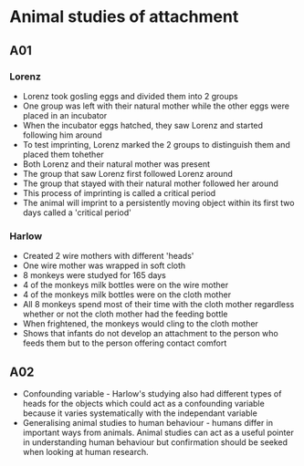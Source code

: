 # Animal studies of attachment

## A01

### Lorenz
- Lorenz took gosling eggs and divided them into 2 groups
- One group was left with their natural mother while the other eggs were placed in an incubator
- When the incubator eggs hatched, they saw Lorenz and started following him around
- To test imprinting, Lorenz marked the 2 groups to distinguish them and placed them tohether 
- Both Lorenz and their natural mother was present
- The group that saw Lorenz first followed Lorenz around
- The group that stayed with their natural mother followed her around
- This process of imprinting is called a critical period
- The animal will imprint to a persistently moving object within its first two days called a 'critical period'

### Harlow
- Created 2 wire mothers with different 'heads'
- One wire mother was wrapped in soft cloth
- 8 monkeys were studyed for 165 days
- 4 of the monkeys milk bottles were on the wire mother
- 4 of the monkeys milk bottles were on the cloth mother
- All 8 monkeys spend most of their time  with the cloth mother regardless whether or not the cloth mother had the feeding bottle
- When frightened, the monkeys would cling to the cloth mother
- Shows that infants do not develop an attachment to the person who feeds them but to the person offering contact comfort

## A02
- Confounding variable - Harlow's studying also had different types of heads for the objects which could act as a confounding variable because it varies systematically with the independant variable
- Generalising animal studies to human behaviour - humans differ in important ways from animals. Animal studies can act as a useful pointer in understanding human behaviour but confirmation should be seeked when looking at human research.
